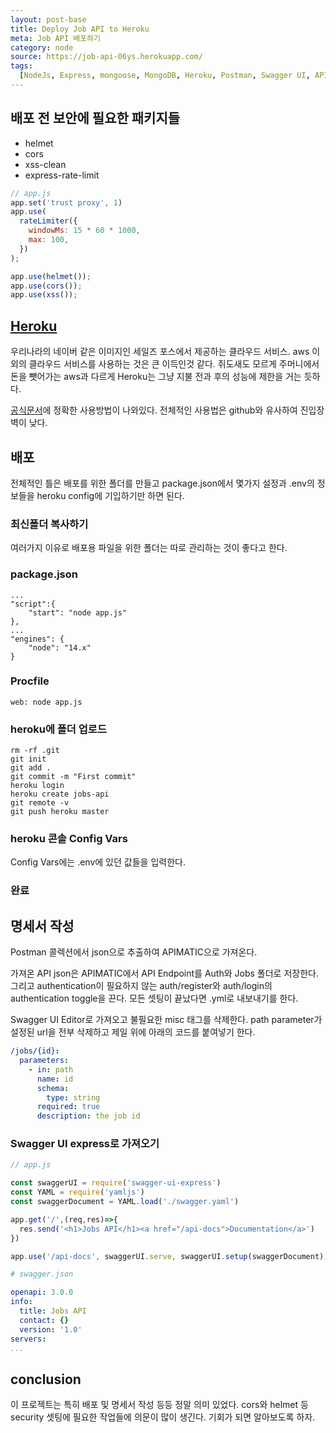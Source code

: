 ```yaml
---
layout: post-base
title: Deploy Job API to Heroku
meta: Job API 배포하기
category: node
source: https://job-api-06ys.herokuapp.com/
tags:
  [NodeJs, Express, mongoose, MongoDB, Heroku, Postman, Swagger UI, APIMATIC]
---
```


## 배포 전 보안에 필요한 패키지들

- helmet
- cors
- xss-clean
- express-rate-limit

```js
// app.js
app.set('trust proxy', 1)
app.use(
  rateLimiter({
    windowMs: 15 * 60 * 1000,
    max: 100,
  })
);

app.use(helmet());
app.use(cors());
app.use(xss());
```

## [Heroku](https://www.heroku.com/)

우리나라의 네이버 같은 이미지인 세일즈 포스에서 제공하는 클라우드 서비스. aws 이외의 클라우드 서비스를 사용하는 것은 큰 이득인것 같다. 쥐도새도 모르게 주머니에서 돈을 뺏어가는 aws과 다르게 Heroku는 그냥 지불 전과 후의 성능에 제한을 거는 듯하다.

[공식문서](https://devcenter.heroku.com/articles/getting-started-with-nodejs)에 정확한 사용방법이 나와있다. 전체적인 사용법은 github와 유사하여 진입장벽이 낮다.

## 배포

전체적인 틀은 배포를 위한 폴더를 만들고 package.json에서 몇가지 설정과 .env의 정보들을 heroku config에 기입하기만 하면 된다.

### 최신폴더 복사하기

여러가지 이유로 배포용 파일을 위한 폴더는 따로 관리하는 것이 좋다고 한다.

### package.json

```text
...
"script":{
    "start": "node app.js"
},
...
"engines": {
    "node": "14.x"
}
```

### Procfile

```text
web: node app.js
```

### heroku에 폴더 업로드

```text
rm -rf .git
git init
git add .
git commit -m "First commit"
heroku login
heroku create jobs-api
git remote -v
git push heroku master
```

### heroku 콘솔 Config Vars

Config Vars에는 .env에 있던 값들을 입력한다.

### 완료

## 명세서 작성

Postman 콜렉션에서 json으로 추출하여 APIMATIC으로 가져온다.

가져온 API json은 APIMATIC에서 API Endpoint를 Auth와 Jobs 폴더로 저장한다. 그리고 authentication이 필요하지 않는 auth/register와 auth/login의 authentication toggle을 끈다. 모든 셋팅이 끝났다면 .yml로 내보내기를 한다.

Swagger UI Editor로 가져오고 불필요한 misc 태그를 삭제한다. path parameter가 설정된 url을 전부 삭제하고 제일 위에 아래의 코드를 붙여넣기 한다.

```yml
/jobs/{id}:
  parameters:
    - in: path
      name: id
      schema:
        type: string
      required: true
      description: the job id
```

### Swagger UI express로 가져오기

```js
// app.js

const swaggerUI = require('swagger-ui-express')
const YAML = require('yamljs')
const swaggerDocument = YAML.load('./swagger.yaml')

app.get('/',(req,res)=>{
  res.send('<h1>Jobs API</h1><a href="/api-docs">Documentation</a>')
})

app.use('/api-docs', swaggerUI.serve, swaggerUI.setup(swaggerDocument))
```

```yml
# swagger.json

openapi: 3.0.0
info:
  title: Jobs API
  contact: {}
  version: '1.0'
servers:
...

```

## conclusion

이 프로젝트는 특히 배포 및 명세서 작성 등등 정말 의미 있었다. cors와 helmet 등 security 셋팅에 필요한 작업들에 의문이 많이 생긴다. 기회가 되면 알아보도록 하자.
